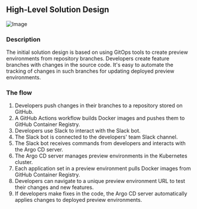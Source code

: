 
## High-Level Solution Design

![Image](/images/solution_design2.jpg)

### Description

The initial solution design is based on using GitOps tools to create preview environments from repository branches. Developers create feature branches with changes in the source code. It's easy to automate the tracking of changes in such branches for updating deployed preview environments.

### The flow  
  
1. Developers push changes in their branches to a repository stored on GitHub. 
2. A GitHub Actions workflow builds Docker images and pushes them to GitHub Container Registry. 
3. Developers use Slack to interact with the Slack bot. 
4. The Slack bot is connected to the developers' team Slack channel. 
5. The Slack bot receives commands from developers and interacts with the Argo CD server. 
6. The Argo CD server manages preview environments in the Kubernetes cluster. 
7. Each application set in a preview environment pulls Docker images from GitHub Container Registry. 
8. Developers can navigate to a unique preview environment URL to test their changes and new features. 
9. If developers make fixes in the code, the Argo CD server automatically applies changes to deployed preview environments. 
